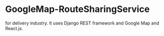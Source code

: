 # GoogleMap-RouteSharingService
 for delivery industry. It uses Django REST framework and Google Map and React.js.
